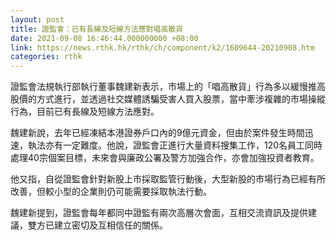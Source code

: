 ```yaml
---
layout: post
title: 證監會：已有長線及短線方法應對唱高散貨
date: 2021-09-08 16:46:44.000000000 +08:00
link: https://news.rthk.hk/rthk/ch/component/k2/1609644-20210908.htm
categories: rthk
---
```


證監會法規執行部執行董事魏建新表示，市場上的「唱高散貨」行為多以緩慢推高股價的方式進行，並透過社交媒體誘騙受害人買入股票，當中牽涉複雜的市場操縱行為，目前已有長線及短線方法應對。

魏建新說，去年已經凍結本港證券戶口內的9億元資金，但由於案件發生時間迅速，執法亦有一定難度。他說，證監會正進行大量資料搜集工作，120名員工同時處理40宗個案目標，未來會與廉政公署及警方加強合作，亦會加強投資者教育。

他又指，自從證監會針對新股上市採取監管行動後，大型新股的市場行為已經有所改善，但較小型的企業則仍可能需要採取執法行動。

魏建新提到，證監會每年都同中證監有兩次高層次會面，互相交流資訊及提供建議，雙方已建立密切及互相信任的關係。
